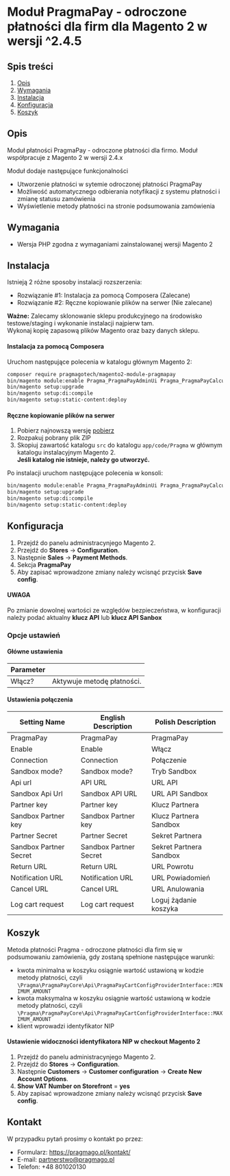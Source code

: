 # Moduł PragmaPay - odroczone płatności dla firm dla Magento 2 w wersji ^2.4.5

## Spis treści

1. [Opis](#opis)
2. [Wymagania](#wymagania)
3. [Instalacja](#instalacja)
4. [Konfiguracja](#konfiguracja)
5. [Koszyk](#koszyk)

## Opis
Moduł płatności PragmaPay - odroczone płatności dla firmo.
Moduł współpracuje z Magento 2 w wersji 2.4.x

Moduł dodaje następujące funkcjonalności
* Utworzenie płatności w sytemie odroczonej płatności PragmaPay
* Możliwość automatycznego odbierania notyfikacji z systemu płatności i zmianę statusu zamówienia
* Wyświetlenie metody płatności na stronie podsumowania zamówienia

## Wymagania
* Wersja PHP zgodna z wymaganiami zainstalowanej wersji Magento 2

## Instalacja

Istnieją 2 różne sposoby instalacji rozszerzenia:

* Rozwiązanie #1: Instalacja za pomocą Composera (Zalecane)
* Rozwiązanie #2: Ręczne kopiowanie plików na serwer (Nie zalecane)

**Ważne:**
Zalecamy sklonowanie sklepu produkcyjnego na środowisko testowe/staging i wykonanie instalacji najpierw tam.  
Wykonaj kopię zapasową plików Magento oraz bazy danych sklepu.

#### Instalacja za pomocą Composera

Uruchom następujące polecenia w katalogu głównym Magento 2:

```bash
composer require pragmagotech/magento2-module-pragmapay
bin/magento module:enable Pragma_PragmaPayAdminUi Pragma_PragmaPayCalculator Pragma_PragmaCore Pragma_PragmaFrontendUi Pragma_PragmaWebApi
bin/magento setup:upgrade
bin/magento setup:di:compile
bin/magento setup:static-content:deploy
```

#### Ręczne kopiowanie plików na serwer

1. Pobierz najnowszą wersję [pobierz](https://github.com/PragmaGOTech/magento-integration/archive/refs/heads/master.zip)
2. Rozpakuj pobrany plik ZIP
3. Skopiuj zawartość katalogu `src` do katalogu `app/code/Pragma` w głównym katalogu instalacyjnym Magento 2.  
   **Jeśli katalog nie istnieje, należy go utworzyć.**

Po instalacji uruchom następujące polecenia w konsoli:

```bash
bin/magento module:enable Pragma_PragmaPayAdminUi Pragma_PragmaPayCalculator Pragma_PragmaCore Pragma_PragmaFrontendUi Pragma_PragmaWebApi
bin/magento setup:upgrade
bin/magento setup:di:compile
bin/magento setup:static-content:deploy
```

## Konfiguracja
1. Przejdź do panelu administracynjego Magento 2.
2. Przejdź do  **Stores** -> **Configuration**.
3. Następnie **Sales** -> **Payment Methods**.
4. Sekcja **PragmaPay**
5. Aby zapisać wprowadzone zmiany należy wcisnąć przycisk **Save config**.

#### UWAGA
Po zmianie dowolnej wartości ze względów bezpieczeństwa, w konfiguracji należy podać aktualny **klucz API** lub **klucz API Sanbox**

### Opcje ustawień
#### Główne ustawienia
| Parameter |                            |
|-----------|----------------------------|
| Włącz?    | Aktywuje metodę płatności. |

#### Ustawienia połączenia
| Setting Name                     | English Description                        | Polish Description                 |
|----------------------------------|--------------------------------------------|------------------------------------|
| PragmaPay                        | PragmaPay                                  | PragmaPay                          |
| Enable                           | Enable                                     | Włącz                              |
| Connection                       | Connection                                 | Połączenie                         |
| Sandbox mode?                    | Sandbox mode?                              | Tryb Sandbox                       |
| Api url                          | API URL                                    | URL API                            |
| Sandbox Api Url                  | Sandbox API URL                            | URL API Sandbox                    |
| Partner key                      | Partner key                                | Klucz Partnera                     |
| Sandbox Partner key              | Sandbox Partner key                        | Klucz Partnera Sandbox             |
| Partner Secret                   | Partner Secret                             | Sekret Partnera                    |
| Sandbox Partner Secret           | Sandbox Partner Secret                     | Sekret Partnera Sandbox            |
| Return URL                       | Return URL                                 | URL Powrotu                        |
| Notification URL                 | Notification URL                           | URL Powiadomień                    |
| Cancel URL                       | Cancel URL                                 | URL Anulowania                     |
| Log cart request                 | Log cart request                           | Loguj żądanie koszyka              |

## Koszyk
Metoda płatności Pragma - odroczone płatności dla firm się w podsumowaniu zamówienia, gdy zostaną spełnione następujące warunki:
* kwota minimalna w koszyku osiągnie wartość ustawioną w kodzie metody płatności, czyli `\Pragma\PragmaPayCore\Api\PragmaPayCartConfigProviderInterface::MINIMUM_AMOUNT`
* kwota maksymalna w koszyku osiągnie wartość ustawioną w kodzie metody płatności, czyli `\Pragma\PragmaPayCore\Api\PragmaPayCartConfigProviderInterface::MAXIMUM_AMOUNT`
* klient wprowadzi identyfikator NIP

#### Ustawienie widoczności identyfikatora NIP w checkout Magento 2
1. Przejdź do panelu administracynjego Magento 2.
2. Przejdź do  **Stores** -> **Configuration**.
3. Następnie **Customers** -> **Customer configuration** -> **Create New Account Options**.
4. **Show VAT Number on Storefront** = **yes**
5. Aby zapisać wprowadzone zmiany należy wcisnąć przycisk **Save config**.

## Kontakt
W przypadku pytań prosimy o kontakt po przez:
- Formularz: https://pragmago.pl/kontakt/
- E-mail: partnerstwo@pragmago.pl
- Telefon: +48 801020130